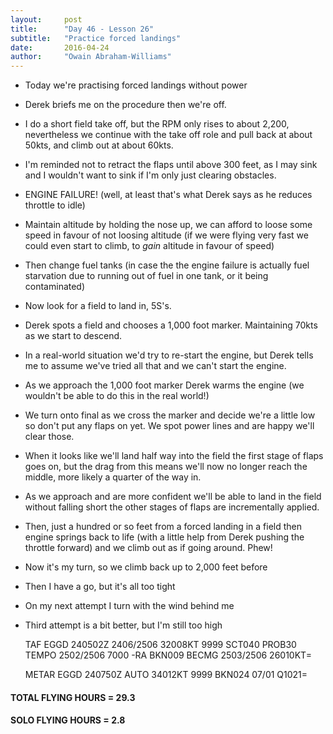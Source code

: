 ```yaml
---
layout:     post
title:      "Day 46 - Lesson 26"
subtitle:   "Practice forced landings"
date:       2016-04-24
author:     "Owain Abraham-Williams"
---
```


 * Today we're practising forced landings without power
 * Derek briefs me on the procedure then we're off.
 * I do a short field take off, but the RPM only rises to about 2,200, nevertheless we continue with the take off role and pull back at about 50kts, and climb out at about 60kts.
 * I'm reminded not to retract the flaps until above 300 feet, as I may sink and I wouldn't want to sink if I'm only just clearing obstacles.
 * ENGINE FAILURE! (well, at least that's what Derek says as he reduces throttle to idle)
 * Maintain altitude by holding the nose up, we can afford to loose some speed in favour of not loosing altitude (if we were flying very fast we could even start to climb, to *gain* altitude in favour of speed)
 * Then change fuel tanks (in case the the engine failure is actually fuel starvation due to running out of fuel in one tank, or it being contaminated)
 * Now look for a field to land in, 5S's.
 * Derek spots a field and chooses a 1,000 foot marker. Maintaining 70kts as we start to descend.
 * In a real-world situation we'd try to re-start the engine, but Derek tells me to assume we've tried all that and we can't start the engine.
 * As we approach the 1,000 foot marker Derek warms the engine (we wouldn't be able to do this in the real world!)
 * We turn onto final as we cross the marker and decide we're a little low so don't put any flaps on yet. We spot power lines and are happy we'll clear those.
 * When it looks like we'll land half way into the field the first stage of flaps goes on, but the drag from this means we'll now no longer reach the middle, more likely a quarter of the way in.
 * As we approach and are more confident we'll be able to land in the field without falling short the other stages of flaps are incrementally applied.
 * Then, just a hundred or so feet from a forced landing in a field then engine springs back to life (with a little help from Derek pushing the throttle forward) and we climb out as if going around. Phew!
 * Now it's my turn, so we climb back up to 2,000 feet before 
 * Then I have a go, but it's all too tight
 * On my next attempt I turn with the wind behind me
 * Third attempt is a bit better, but I'm still too high

    TAF EGGD 240502Z 2406/2506 32008KT 9999 SCT040
             PROB30 TEMPO 2502/2506 7000 -RA BKN009
             BECMG 2503/2506 26010KT=

    METAR EGGD 240750Z AUTO 34012KT 9999 BKN024 07/01 Q1021=

#### TOTAL FLYING HOURS = 29.3

#### SOLO FLYING HOURS = 2.8